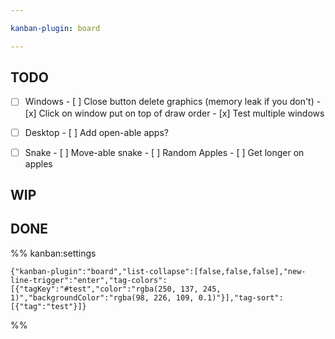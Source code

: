 ```yaml
---

kanban-plugin: board

---
```


## TODO

- [ ] Windows
	  - [ ] Close button delete graphics (memory leak if you don't)
	  - [x] Click on window put on top of draw order
	  - [x] Test multiple windows
- [ ] Desktop
	  - [ ] Add open-able apps?
- [ ] Snake
	  - [ ] Move-able snake
	  - [ ] Random Apples
	  - [ ] Get longer on apples


## WIP



## DONE





%% kanban:settings
```
{"kanban-plugin":"board","list-collapse":[false,false,false],"new-line-trigger":"enter","tag-colors":[{"tagKey":"#test","color":"rgba(250, 137, 245, 1)","backgroundColor":"rgba(98, 226, 109, 0.1)"}],"tag-sort":[{"tag":"test"}]}
```
%%
